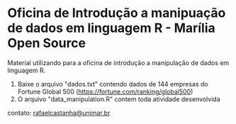 # Oficina de Introdução a manipuação de dados em linguagem R - Marília Open Source

Material utilizando para a oficina de introdução a manipulação de dados em linguagem R.

1) Baixe o arquivo "dados.txt" contendo dados de 144 empresas do Fortune Global 500 (https://fortune.com/ranking/global500)
2) O arquivo "data_manipulation.R" contem toda atividade desenvolvida

contato: rafaelcastanha@unimar.br
